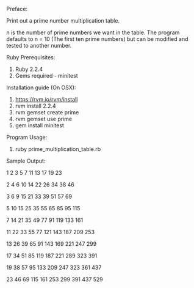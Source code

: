 Preface:

Print out a prime number multiplication table.

n is the number of prime numbers we want in the table.
The program defaults to n = 10 (The first ten prime numbers) but can be modified and tested to another number.

Ruby Prerequisites:

1. Ruby 2.2.4
2. Gems required - minitest

Installation guide (On OSX):

1. https://rvm.io/rvm/install
2. rvm install 2.2.4
3. rvm gemset create prime
4. rvm gemset use prime
5. gem install minitest

Program Usage:

1. ruby prime_multiplication_table.rb


Sample Output:

   1    2    3    5    7   11   13   17   19   23

   2    4    6   10   14   22   26   34   38   46

   3    6    9   15   21   33   39   51   57   69

   5   10   15   25   35   55   65   85   95  115

   7   14   21   35   49   77   91  119  133  161

  11   22   33   55   77  121  143  187  209  253

  13   26   39   65   91  143  169  221  247  299

  17   34   51   85  119  187  221  289  323  391

  19   38   57   95  133  209  247  323  361  437

  23   46   69  115  161  253  299  391  437  529
